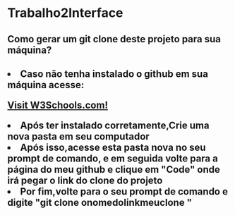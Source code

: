 # Trabalho2Interface

<h2>Como gerar um git clone deste projeto para sua máquina?<h2>

<li>Caso não tenha instalado o github em sua máquina acesse:</li>
<p><a href="https://www.w3schools.com/">Visit W3Schools.com!</a></p>

<li>Após ter instalado corretamente,Crie uma nova pasta em seu computador</li>
<li>Após isso,acesse esta pasta nova no seu prompt de comando, e em seguida volte para a página do meu github e clique em "Code" onde irá pegar o link do clone do projeto</li>
<li>Por fim,volte para o seu prompt de comando e digite "git clone onomedolinkmeuclone "</li>
